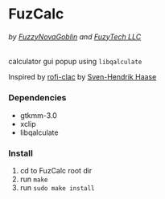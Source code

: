 # FuzCalc

###### *by [FuzzyNovaGoblin](https://github.com/FuzzyNovaGoblin) and [FuzyTech LLC](https://fuzytech.com)*

calculator gui popup using `libqalculate`

Inspired by [rofi-clac](https://github.com/svenstaro/rofi-calc) by [Sven-Hendrik Haase](https://github.com/svenstaro)


### Dependencies

- gtkmm-3.0
- xclip
- libqalculate

### Install

1. cd to FuzCalc root dir
2. run `make`
3. run `sudo make install`
